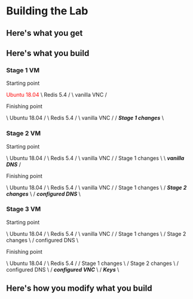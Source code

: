 # Building the Lab

## Here's what you get

## Here's what you build

### Stage 1 VM

Starting point

<span style="color:red;">Ubuntu 18.04</span>  \ Redis 5.4 /  \ vanilla VNC / 

Finishing point

\ Ubuntu 18.04 /  \ Redis 5.4 /  \ vanilla VNC /  / ***Stage 1 changes*** \

### Stage 2 VM

Starting point

\ Ubuntu 18.04 /  \ Redis 5.4 /  \ vanilla VNC /  / Stage 1 changes \  \ ***vanilla DNS*** /

Finishing point

\ Ubuntu 18.04 /  \ Redis 5.4 /  \ vanilla VNC /  / Stage 1 changes \  / ***Stage 2 changes*** \  / ***configured DNS*** \

### Stage 3 VM

Starting point

\ Ubuntu 18.04 /  \ Redis 5.4 /  \ vanilla VNC /  / Stage 1 changes \  / Stage 2 changes \  / configured DNS \

Finishing point

\ Ubuntu 18.04 /  \ Redis 5.4 /  / Stage 1 changes \  / Stage 2 changes \  / configured DNS \  / ***configured VNC*** \ / ***Keys*** \ 

## Here's how you modify what you build
